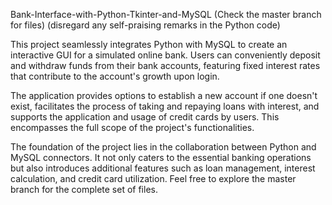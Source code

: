 Bank-Interface-with-Python-Tkinter-and-MySQL (Check the master branch for files)
(disregard any self-praising remarks in the Python code)

This project seamlessly integrates Python with MySQL to create an interactive GUI for a simulated online bank. Users can conveniently deposit and withdraw funds from their bank accounts, featuring fixed interest rates that contribute to the account's growth upon login.

The application provides options to establish a new account if one doesn't exist, facilitates the process of taking and repaying loans with interest, and supports the application and usage of credit cards by users. This encompasses the full scope of the project's functionalities.

The foundation of the project lies in the collaboration between Python and MySQL connectors. It not only caters to the essential banking operations but also introduces additional features such as loan management, interest calculation, and credit card utilization. Feel free to explore the master branch for the complete set of files.
